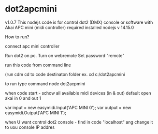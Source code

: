 # dot2apcmini
v1.0.7
This nodejs code is for control dot2 (DMX) console or software with Akai APC mini (midi controller) required installed nodejs v 14.15.0


How to run?

connect apc mini controller

Run dot2 on pc.
Turn on webremote
Set password "remote"

run this code from command line

(run cdm
cd to code destinaton folder
ex. cd c:/dot2apcmini

to run type command
node dot2acpmini

when code start - schow all available midi devices (in & out)
default open akai in 0 and out 1

var input = new easymidi.Input('APC MINI 0');
var output = new easymidi.Output('APC MINI 1');



when U want control dot2 console - find in code "localhost" ang change it to uou console IP addres
